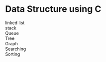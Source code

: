 # Data Structure using C

linked list<br>
stack<br>
Queue<br>
Tree<br>
Graph<br>
Searching<br>
Sorting<br>
